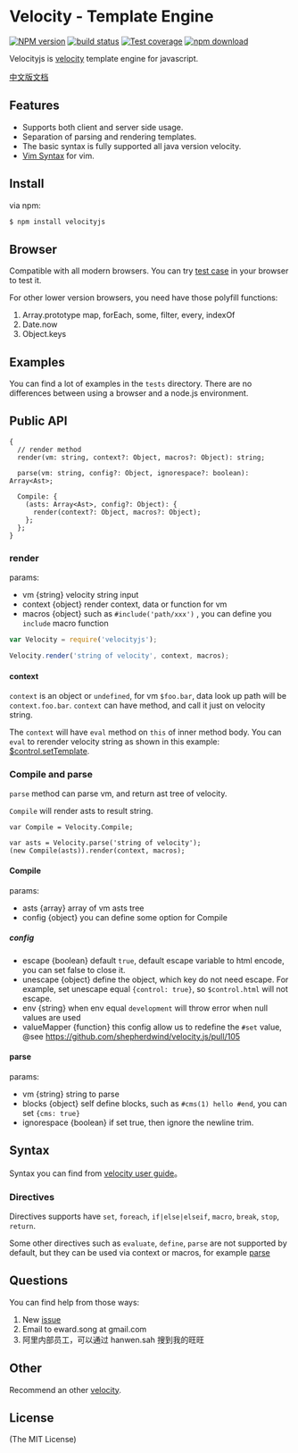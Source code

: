 Velocity - Template Engine
==========================


[![NPM version][npm-image]][npm-url]
[![build status][travis-image]][travis-url]
[![Test coverage][coveralls-image]][coveralls-url]
[![npm download][download-image]][download-url]

[npm-image]: http://img.shields.io/npm/v/velocityjs.svg?style=flat-square
[npm-url]: http://npmjs.org/package/velocityjs
[download-image]: https://img.shields.io/npm/dm/velocityjs.svg?style=flat-square
[download-url]: https://npmjs.org/package/velocityjs
[travis-image]: https://img.shields.io/travis/shepherdwind/velocity.js/master.svg?style=flat-square
[travis-url]: https://travis-ci.org/shepherdwind/velocity.js
[coveralls-image]: https://img.shields.io/coveralls/shepherdwind/velocity.js.svg?style=flat-square
[coveralls-url]: https://coveralls.io/r/shepherdwind/velocity.js?branch=master


Velocityjs is [velocity](http://velocity.apache.org/) template engine for javascript.

[中文版文档](./README-cn.md)

## Features

- Supports both client and server side usage.
- Separation of parsing and rendering templates.
- The basic syntax is fully supported all java version velocity.
- [Vim Syntax](https://github.com/shepherdwind/vim-velocity) for vim.

## Install

via npm:

```bash
$ npm install velocityjs
```

## Browser

Compatible with all modern browsers. You can try [test case](http://git.shepherdwind.com/velocity.js/runner/tests.html) in your browser to test it.

For other lower version browsers, you need have those polyfill functions:

1. Array.prototype map, forEach, some, filter, every, indexOf
2. Date.now
3. Object.keys

## Examples

You can find a lot of examples in the `tests` directory. There are no differences between using a browser and a node.js environment.

## Public API

```
{
  // render method
  render(vm: string, context?: Object, macros?: Object): string;

  parse(vm: string, config?: Object, ignorespace?: boolean): Array<Ast>;

  Compile: {
    (asts: Array<Ast>, config?: Object): {
      render(context?: Object, macros?: Object);
    };
  };
}
```

### render

params:

- vm {string} velocity string input
- context {object} render context, data or function for vm
- macros {object} such as `#include('path/xxx')` , you can define you `include` macro function

```js
var Velocity = require('velocityjs');

Velocity.render('string of velocity', context, macros);
```

#### context

`context` is an object or `undefined`, for vm `$foo.bar`, data look up path will be `context.foo.bar`.
`context` can have method, and call it just on velocity string.

The `context` will have `eval` method on `this` of inner method body. You can `eval` to rerender velocity string as shown in this example: [$control.setTemplate](https://github.com/shepherdwind/velocity.js/blob/master/tests/compile.js#L532).


### Compile and parse

`parse` method can parse vm, and return ast tree of velocity.

`Compile` will render asts to result string.

```
var Compile = Velocity.Compile;

var asts = Velocity.parse('string of velocity');
(new Compile(asts)).render(context, macros);
```

#### Compile

params:

- asts {array} array of vm asts tree
- config {object} you can define some option for Compile

##### config

- escape {boolean} default `true`, default escape variable to html encode, you can set false to close it.
- unescape {object} define the object, which key do not need escape. For example, set unescape equal `{control: true}`, so `$control.html` will not escape.
- env {string} when env equal `development` will throw error when null values are used
- valueMapper {function} this config allow us to redefine the `#set` value, @see https://github.com/shepherdwind/velocity.js/pull/105

#### parse

params:

- vm {string} string to parse
- blocks {object} self define blocks, such as `#cms(1) hello #end`, you can set `{cms: true}`
- ignorespace {boolean} if set true, then ignore the newline trim.

## Syntax

Syntax you can find from [velocity user guide](http://velocity.apache.org/engine/devel/user-guide.html)。

### Directives

Directives supports have `set`, `foreach`, `if|else|elseif`, `macro`, `break`, `stop`, `return`.

Some other directives such as `evaluate`, `define`, `parse` are not supported by default, but they can be used via context or macros, for example [parse](https://github.com/shepherdwind/velocity.js/blob/master/tests/compile.js#L627)

## Questions

You can find help from those ways:

1. New [issue](https://github.com/shepherdwind/velocity.js/issues/new)
2. Email to eward.song at gmail.com
3. 阿里内部员工，可以通过 hanwen.sah 搜到我的旺旺

## Other

Recommend an other [velocity](https://github.com/fool2fish/velocity).

## License

(The MIT License)
